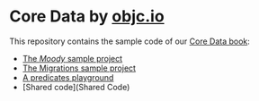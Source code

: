# Core Data by [objc.io](http://www.objc.io)

This repository contains the sample code of our [Core Data book](https://www.objc.io/books/core-data):

- [The *Moody* sample project](Moody)
- [The Migrations sample project](Migrations)
- [A predicates playground](Predicates.playground)
- [Shared code](Shared Code)

